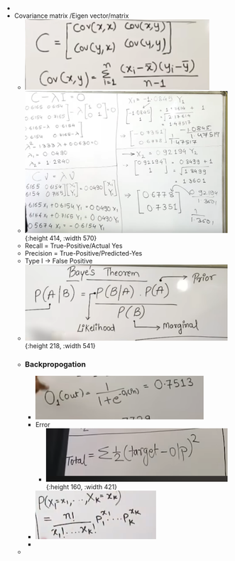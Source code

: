 -
- Covariance matrix /Eigen vector/matrix
	- ![image.png](../assets/image_1726673748216_0.png)
	- ![image.png](../assets/image_1726674151969_0.png){:height 414, :width 570}
	- Recall = True-Positive/Actual Yes
	- Precision = True-Positive/Predicted-Yes
	- Type I -> False Positive
	- ![image.png](../assets/image_1726680767344_0.png){:height 218, :width 541}
	- ### Backpropogation
		- ![image.png](../assets/image_1726683989836_0.png)
		- Error
			- ![image.png](../assets/image_1726684298440_0.png){:height 160, :width 421}
		- ![image.png](../assets/image_1726685745496_0.png)
		-
	-
